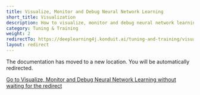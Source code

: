 ```yaml
---
title: Visualize, Monitor and Debug Neural Network Learning
short_title: Visualization
description: How to visualize, monitor and debug neural network learning.
category: Tuning & Training
weight: 2
redirectTo: https://deeplearning4j.konduit.ai/tuning-and-training/visualization
layout: redirect
---
```


The documentation has moved to a new location. You will be automatically redirected.
            
[Go to Visualize, Monitor and Debug Neural Network Learning without waiting for the redirect](https://deeplearning4j.konduit.ai/tuning-and-training/visualization)

        
